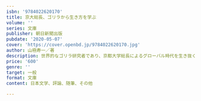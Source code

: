 ```yaml
---
isbn: '9784022620170'
title: 京大総長、ゴリラから生き方を学ぶ
volume: ''
series: 文庫
publisher: 朝日新聞出版
pubdate: '2020-05-07'
cover: 'https://cover.openbd.jp/9784022620170.jpg'
author: 山極寿一／著
description: 世界的なゴリラ研究者であり、京都大学総長によるグローバル時代を生き抜くための発想術。「精神的な孤独が、自信につながる」「他人
price: '600'
genre: ''
target: 一般
format: 文庫
content: 日本文学、評論、随筆、その他

---
```


